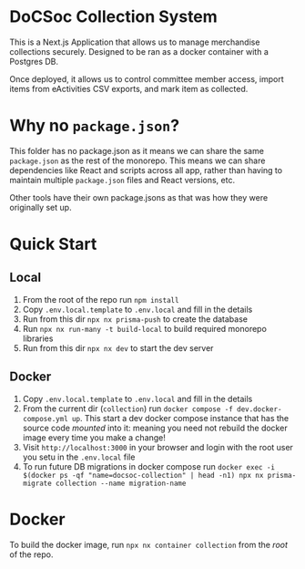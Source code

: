 # DoCSoc Collection System

This is a Next.js Application that allows us to manage merchandise collections securely. Designed to be ran as a docker container with a Postgres DB.

Once deployed, it allows us to control committee member access, import items from eActivities CSV exports, and mark item as collected.

# Why no `package.json`?

This folder has no package.json as it means we can share the same `package.json` as the rest of the monorepo. This means we can share dependencies like React and scripts across all app, rather than having to maintain multiple `package.json` files and React versions, etc.

Other tools have their own package.jsons as that was how they were originally set up.

# Quick Start

## Local

1. From the root of the repo run `npm install`
2. Copy `.env.local.template` to `.env.local` and fill in the details
3. Run from this dir `npx nx prisma-push` to create the database
4. Run `npx nx run-many -t build-local` to build required monorepo libraries
5. Run from this dir `npx nx dev` to start the dev server

## Docker

1. Copy `.env.local.template` to `.env.local` and fill in the details
2. From the current dir (`collection`) run `docker compose -f dev.docker-compose.yml up`. This start a dev docker compose instance that has the source code _mounted_ into it: meaning you need not rebuild the docker image every time you make a change!
3. Visit `http://localhost:3000` in your browser and login with the root user you setu in the `.env.local` file
4. To run future DB migrations in docker compose run `docker exec -i $(docker ps -qf "name=docsoc-collection" | head -n1) npx nx prisma-migrate collection --name migration-name`

# Docker

To build the docker image, run `npx nx container collection` from the _root_ of the repo.
